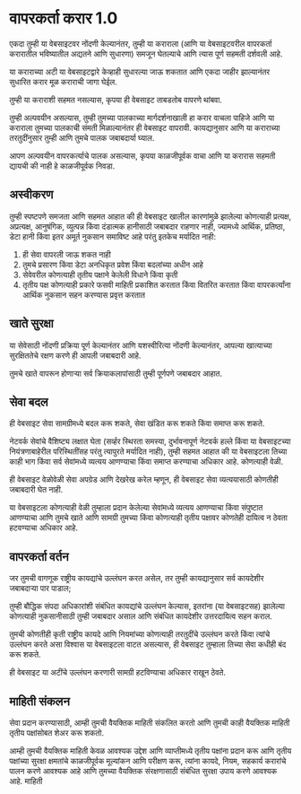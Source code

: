 # वापरकर्ता करार 1.0

एकदा तुम्ही या वेबसाइटवर नोंदणी केल्यानंतर, तुम्ही या कराराला (आणि या वेबसाइटवरील वापरकर्ता करारातील भविष्यातील अद्यतने आणि सुधारणा) समजून घेतल्याचे आणि त्यास पूर्ण सहमती दर्शवली आहे.

या कराराच्या अटी या वेबसाइटद्वारे केव्हाही सुधारल्या जाऊ शकतात आणि एकदा जाहीर झाल्यानंतर सुधारित करार मूळ कराराची जागा घेईल.

तुम्ही या कराराशी सहमत नसल्यास, कृपया ही वेबसाइट ताबडतोब वापरणे थांबवा.

तुम्ही अल्पवयीन असल्यास, तुम्ही तुमच्या पालकाच्या मार्गदर्शनाखाली हा करार वाचला पाहिजे आणि या कराराला तुमच्या पालकाची संमती मिळाल्यानंतर ही वेबसाइट वापरावी. कायद्यानुसार आणि या कराराच्या तरतुदींनुसार तुम्ही आणि तुमचे पालक जबाबदार्या घ्याल.

आपण अल्पवयीन वापरकर्त्याचे पालक असल्यास, कृपया काळजीपूर्वक वाचा आणि या करारास सहमती द्यायची की नाही हे काळजीपूर्वक निवडा.

## अस्वीकरण

तुम्ही स्पष्टपणे समजता आणि सहमत आहात की ही वेबसाइट खालील कारणांमुळे झालेल्या कोणत्याही प्रत्यक्ष, अप्रत्यक्ष, आनुषंगिक, व्युत्पन्न किंवा दंडात्मक हानीसाठी जबाबदार राहणार नाही, ज्यामध्ये आर्थिक, प्रतिष्ठा, डेटा हानी किंवा इतर अमूर्त नुकसान समाविष्ट आहे परंतु इतकेच मर्यादित नाही:

1. ही सेवा वापरली जाऊ शकत नाही
1. तुमचे प्रसारण किंवा डेटा अनधिकृत प्रवेश किंवा बदलांच्या अधीन आहे
1. सेवेवरील कोणत्याही तृतीय पक्षाने केलेली विधाने किंवा कृती
1. तृतीय पक्ष कोणत्याही प्रकारे फसवी माहिती प्रकाशित करतात किंवा वितरित करतात किंवा वापरकर्त्यांना आर्थिक नुकसान सहन करण्यास प्रवृत्त करतात

## खाते सुरक्षा

या सेवेसाठी नोंदणी प्रक्रिया पूर्ण केल्यानंतर आणि यशस्वीरित्या नोंदणी केल्यानंतर, आपल्या खात्याच्या सुरक्षिततेचे रक्षण करणे ही आपली जबाबदारी आहे.

तुमचे खाते वापरून होणाऱ्या सर्व क्रियाकलापांसाठी तुम्ही पूर्णपणे जबाबदार आहात.

## सेवा बदल

ही वेबसाइट सेवा सामग्रीमध्ये बदल करू शकते, सेवा खंडित करू शकते किंवा समाप्त करू शकते.

नेटवर्क सेवांचे वैशिष्ट्य लक्षात घेता (सर्व्हर स्थिरता समस्या, दुर्भावनापूर्ण नेटवर्क हल्ले किंवा या वेबसाइटच्या नियंत्रणाबाहेरील परिस्थितींसह परंतु त्यापुरते मर्यादित नाही), तुम्ही सहमत आहात की या वेबसाइटला तिच्या काही भाग किंवा सर्व सेवांमध्ये व्यत्यय आणण्याचा किंवा समाप्त करण्याचा अधिकार आहे. कोणत्याही वेळी.

ही वेबसाइट वेळोवेळी सेवा अपग्रेड आणि देखरेख करेल म्हणून, ही वेबसाइट सेवा व्यत्ययासाठी कोणतीही जबाबदारी घेत नाही.

या वेबसाइटला कोणत्याही वेळी तुम्हाला प्रदान केलेल्या सेवांमध्ये व्यत्यय आणण्याचा किंवा संपुष्टात आणण्याचा आणि तुमचे खाते आणि सामग्री तुमच्या किंवा कोणत्याही तृतीय पक्षावर कोणतेही दायित्व न ठेवता हटवण्याचा अधिकार आहे.

## वापरकर्ता वर्तन

जर तुमची वागणूक राष्ट्रीय कायद्यांचे उल्लंघन करत असेल, तर तुम्ही कायद्यानुसार सर्व कायदेशीर जबाबदाऱ्या पार पाडाल;

तुम्ही बौद्धिक संपदा अधिकारांशी संबंधित कायद्यांचे उल्लंघन केल्यास, इतरांना (या वेबसाइटसह) झालेल्या कोणत्याही नुकसानीसाठी तुम्ही जबाबदार असाल आणि संबंधित कायदेशीर उत्तरदायित्व सहन कराल.

तुमची कोणतीही कृती राष्ट्रीय कायदे आणि नियमांच्या कोणत्याही तरतुदींचे उल्लंघन करते किंवा त्यांचे उल्लंघन करते असा विश्वास या वेबसाइटला वाटत असल्यास, ही वेबसाइट तुम्हाला तिच्या सेवा कधीही बंद करू शकते.

ही वेबसाइट या अटींचे उल्लंघन करणारी सामग्री हटविण्याचा अधिकार राखून ठेवते.

## माहिती संकलन

सेवा प्रदान करण्यासाठी, आम्ही तुमची वैयक्तिक माहिती संकलित करतो आणि तुमची काही वैयक्तिक माहिती तृतीय पक्षांसोबत शेअर करू शकतो.

आम्ही तुमची वैयक्तिक माहिती केवळ आवश्यक उद्देश आणि व्याप्तीमध्ये तृतीय पक्षांना प्रदान करू आणि तृतीय पक्षांच्या सुरक्षा क्षमतांचे काळजीपूर्वक मूल्यांकन आणि परीक्षण करू, त्यांना कायदे, नियम, सहकार्य करारांचे पालन करणे आवश्यक आहे आणि तुमच्या वैयक्तिक संरक्षणासाठी संबंधित सुरक्षा उपाय करणे आवश्यक आहे. माहिती